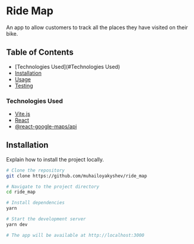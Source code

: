 # Ride Map

An app to allow customers to track all the places they have visited on their
bike.

## Table of Contents

- [Technologies Used](#Technologies Used)
- [Installation](#installation)
- [Usage](#usage)
- [Testing](#testing)

### Technologies Used

- [Vite.js](https://vitejs.dev/guide/)
- [React](https://react.dev/learn)
- [@react-google-maps/api](https://www.npmjs.com/package/@react-google-maps/api)

## Installation

Explain how to install the project locally.

```bash
# Clone the repository
git clone https://github.com/muhailoyakyshev/ride_map

# Navigate to the project directory
cd ride_map

# Install dependencies
yarn

# Start the development server
yarn dev

# The app will be available at http://localhost:3000
```





